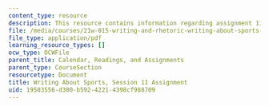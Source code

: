 ```yaml
---
content_type: resource
description: This resource contains information regarding assignment 11.
file: /media/courses/21w-015-writing-and-rhetoric-writing-about-sports-fall-2013/19503556d300b59242214398cf988709_MIT21W_015F13_Assignment11.pdf
file_type: application/pdf
learning_resource_types: []
ocw_type: OCWFile
parent_title: Calendar, Readings, and Assignments
parent_type: CourseSection
resourcetype: Document
title: Writing About Sports, Session 11 Assignment
uid: 19503556-d300-b592-4221-4398cf988709
---
```


